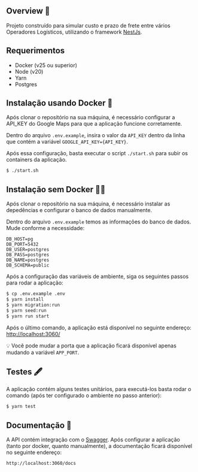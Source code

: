 ## Overview 📝

Projeto construído para simular custo e prazo de frete entre vários Operadores Logísticos, utilizando o framework [NestJs](https://docs.nestjs.com/).

## Requerimentos

- Docker (v25 ou superior)
- Node (v20)
- Yarn
- Postgres

## Instalação usando Docker 🐋

Após clonar o repositório na sua máquina, é necessário configurar a API_KEY do Google Maps para que a aplicação funcione corretamente.

Dentro do arquivo `.env.example`, insira o valor da `API_KEY` dentro da linha que contém a variável `GOOGLE_API_KEY={API_KEY}`.

Após essa configuração, basta executar o script `./start.sh` para subir os containers da aplicação.

```bash
$ ./start.sh
```

## Instalação sem Docker 👨‍💻

Após clonar o repositório na sua máquina, é necessário instalar as depedências e configurar o banco de dados manualmente.

Dentro do arquivo `.env.example` temos as informações do banco de dados. Mude conforme a necessidade:

```
DB_HOST=pg
DB_PORT=5432
DB_USER=postgres
DB_PASS=postgres
DB_NAME=postgres
DB_SCHEMA=public
```

Após a configuração das variáveis de ambiente, siga os seguintes passos para rodar a aplicação:


```bash
$ cp .env.example .env
$ yarn install
$ yarn migration:run
$ yarn seed:run
$ yarn run start
```

Após o último comando, a aplicação está disponível no seguinte endereço: [http://localhost:3060/](http://localhost:3060/) 

💡 Você pode mudar a porta que a aplicação ficará disponível apenas mudando a variável `APP_PORT`.

## Testes 🖋️

A aplicação contém alguns testes unitários, para executá-los basta rodar o comando (após ter configurado o ambiente no passo anterior):

```bash
$ yarn test
```

## Documentação 📕

A API contém integração com o [Swagger](https://swagger.io/). Após configurar a aplicação (tanto por docker, quanto manualmente), a documentação ficará disponível no seguinte endereço:

```
http://localhost:3060/docs
```